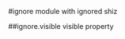  
<a name="module_ignore"></a>
#ignore
module with ignored shiz

<a name="module_ignore.visible"></a>
##ignore.visible
visible property

